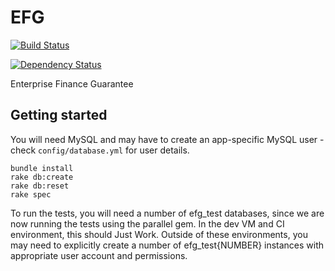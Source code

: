 EFG
===

[![Build Status](https://travis-ci.org/alphagov/EFG.png?branch=master)](https://travis-ci.org/alphagov/EFG)

[![Dependency Status](https://gemnasium.com/alphagov/EFG.png)](https://gemnasium.com/alphagov/EFG)

Enterprise Finance Guarantee

## Getting started

You will need MySQL and may have to create an app-specific MySQL user - check `config/database.yml` for user details.

    bundle install
    rake db:create
    rake db:reset
    rake spec

To run the tests, you will need a number of efg_test databases, since we are now running the tests using the parallel gem. In the dev VM and CI environment, this should Just Work. Outside of these environments, you may need to explicitly create a number of efg_test{NUMBER} instances with appropriate user account and permissions.
